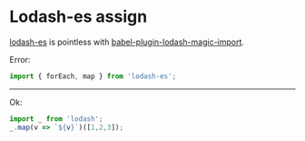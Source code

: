 # Lodash-es assign

[lodash-es](https://www.npmjs.com/package/lodash-es) is pointless with [babel-plugin-lodash-magic-import](https://github.com/bitsnap/babel-plugin-lodash-magic-import).

Error:

```js
import { forEach, map } from 'lodash-es';
```

-------

Ok:

```js
import _ from 'lodash';
_.map(v => `${v}`)([1,2,3]);
```
